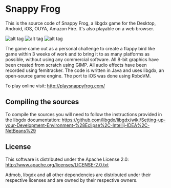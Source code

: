 Snappy Frog
==========

This is the source code of Snappy Frog, a libgdx game for the Desktop, Android, iOS, OUYA, Amazon Fire. It's also playable on a web browser.

![alt tag](http://playsnappyfrog.com/img/screenshots/280x187/1.png)    ![alt tag](http://playsnappyfrog.com/img/screenshots/280x187/2.png) ![alt tag](http://playsnappyfrog.com/img/screenshots/280x187/3.png)

The game came out as a personal challenge to create a flappy bird like game within 3 weeks of work and to bring it to as many platforms as possible, without using any commercial software. All 8-bit graphics have been created from scratch using GIMP. All audio effects have been recorded using femitracker. The code is written in Java and uses libgdx, an open-source game engine. The port to iOS was done using RoboVM.

To play online visit: http://playsnappyfrog.com/

## Compiling the sources ##

To compile the sources you will need to follow the instructions provided in the libgdx documentation: https://github.com/libgdx/libgdx/wiki/Setting-up-your-Development-Environment-%28Eclipse%2C-Intellij-IDEA%2C-NetBeans%29


## License ##

This software is distributed under the Apache License 2.0: http://www.apache.org/licenses/LICENSE-2.0.txt

Admob, libgdx and all other dependencies are distributed under their respective licenses and are owned by their respective owners.
